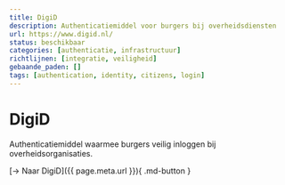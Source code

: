 ```yaml
---
title: DigiD
description: Authenticatiemiddel voor burgers bij overheidsdiensten
url: https://www.digid.nl/
status: beschikbaar
categories: [authenticatie, infrastructuur]
richtlijnen: [integratie, veiligheid]
gebaande_paden: []
tags: [authentication, identity, citizens, login]
---
```


# DigiD

Authenticatiemiddel waarmee burgers veilig inloggen bij overheidsorganisaties.

[→ Naar DigiD]({{ page.meta.url }}){ .md-button }
